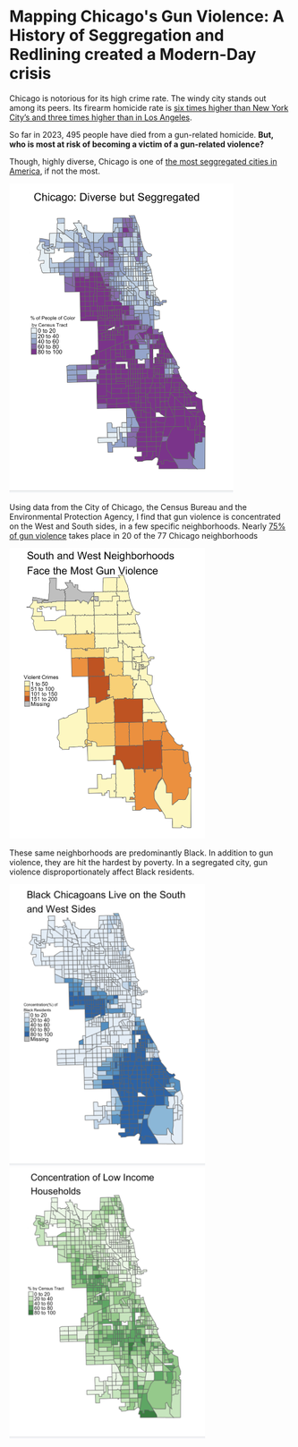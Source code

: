 # Mapping Chicago's Gun Violence: A History of Seggregation and Redlining created a Modern-Day crisis

Chicago is notorious for its high crime rate. The windy city stands out among its peers. Its firearm homicide rate is [six times higher than New York City’s and three times higher than in Los Angeles](https://oneaimil.org/the-issue/impact-of-gun-violence/).

So far in 2023, 495 people have died from a gun-related homicide. **But, who is most at risk of becoming a victim of a gun-related violence?**

Though, highly diverse, Chicago is one of [the most seggregated cities in America](https://www.chicagomag.com/city-life/march-2017/why-is-chicago-so-segregated/), if not the most.

<img src="pct_100_pop.png" width="400"/>

Using data from the City of Chicago, the Census Bureau and the Environmental Protection Agency, I find that gun violence is concentrated on the West and South sides, in a few specific neighborhoods. Nearly [75% of gun violence](https://www.chicagocred.org/our-approach/) takes place in 20 of the 77 Chicago neighborhoods


<img src="Screenshot 2023-11-16 at 11.09.12 AM.png" width="350"/>

These same neighborhoods are predominantly Black. In addition to gun violence, they are hit the hardest by poverty. In a segregated city, gun violence disproportionately affect Black residents.

<img src="black_pop.png" width="350"/> <img src="low_income.png" width="350"/>





